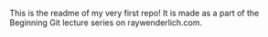 This is the readme of my very first repo! It is made as a part of the Beginning Git lecture series on raywenderlich.com. 

